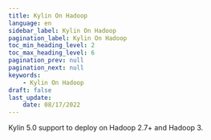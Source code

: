```yaml
---
title: Kylin On Hadoop
language: en
sidebar_label: Kylin On Hadoop
pagination_label: Kylin On Hadoop
toc_min_heading_level: 2
toc_max_heading_level: 6
pagination_prev: null
pagination_next: null
keywords:
    - Kylin On Hadoop
draft: false
last_update:
    date: 08/17/2022
---
```


Kylin 5.0 support to deploy on Hadoop 2.7+ and Hadoop 3.
